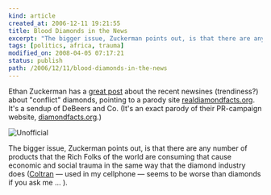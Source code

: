 ```yaml
---
kind: article
created_at: 2006-12-11 19:21:55
title: Blood Diamonds in the News
excerpt: "The bigger issue, Zuckerman points out, is that there are any number of products that the Rich Folks of the world are consuming that cause economic and social trauma in the same way that the diamond industry does"
tags: [politics, africa, trauma]
modified_on: 2008-04-05 07:17:21
status: publish 
path: /2006/12/11/blood-diamonds-in-the-news
---
```


Ethan Zuckerman has a <a href="http://www.ethanzuckerman.com/blog/">great post</a> about the recent newsines (trendiness?) about "conflict" diamonds, pointing to a parody site <a href="http://realdiamondfacts.org/">realdiamondfacts.org</a>. It's a sendup of DeBeers and Co. (It's an exact parody of their PR-campaign website, <a href="http://www.diamondfacts.org/">diamondfacts.org</a>.)

<img src="/static/images/unofficial.jpg" alt="Unofficial">

The bigger issue, Zuckerman points out, is that there are any number of products that the Rich Folks of the world are consuming that cause economic and social trauma in the same way that the diamond industry does (<a href="http://news.bbc.co.uk/2/hi/africa/1468772.stm">Coltran</a> &mdash; used in my cellphone &mdash; seems to be worse than diamonds if you ask me ... ).